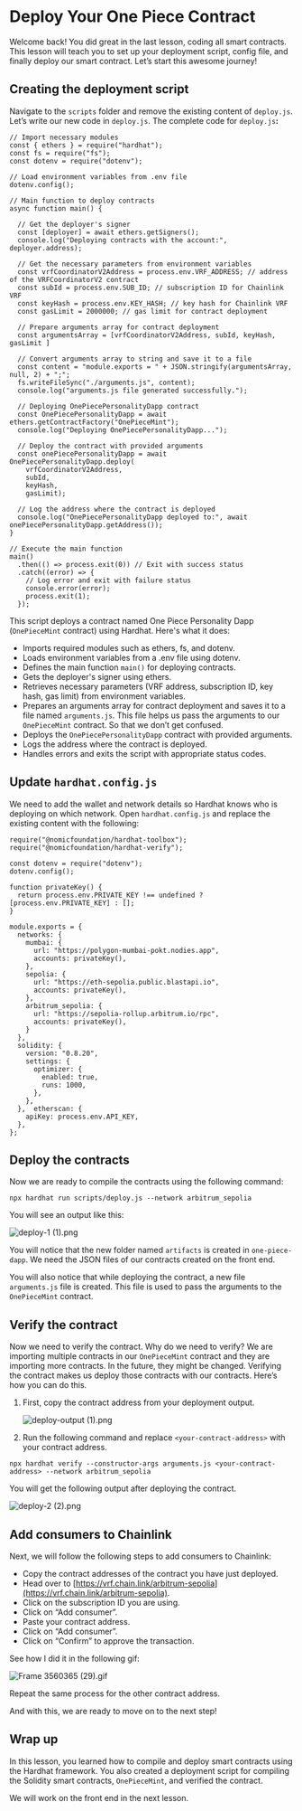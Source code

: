 # Deploy Your One Piece Contract

Welcome back! You did great in the last lesson, coding all smart contracts. This lesson will teach you to set up your deployment script, config file, and finally deploy our smart contract. Let’s start this awesome journey!

## Creating the deployment script

Navigate to the `scripts` folder and remove the existing content of `deploy.js`. Let’s write our new code in `deploy.js`. The complete code for `deploy.js`**:**

```
// Import necessary modules
const { ethers } = require("hardhat");
const fs = require("fs");
const dotenv = require("dotenv");

// Load environment variables from .env file
dotenv.config();

// Main function to deploy contracts
async function main() {

  // Get the deployer's signer
  const [deployer] = await ethers.getSigners();
  console.log("Deploying contracts with the account:", deployer.address);

  // Get the necessary parameters from environment variables
  const vrfCoordinatorV2Address = process.env.VRF_ADDRESS; // address of the VRFCoordinatorV2 contract
  const subId = process.env.SUB_ID; // subscription ID for Chainlink VRF
  const keyHash = process.env.KEY_HASH; // key hash for Chainlink VRF
  const gasLimit = 2000000; // gas limit for contract deployment

  // Prepare arguments array for contract deployment
  const argumentsArray = [vrfCoordinatorV2Address, subId, keyHash, gasLimit ]

  // Convert arguments array to string and save it to a file
  const content = "module.exports = " + JSON.stringify(argumentsArray, null, 2) + ";";
  fs.writeFileSync("./arguments.js", content);
  console.log("arguments.js file generated successfully.");

  // Deploying OnePiecePersonalityDapp contract
  const OnePiecePersonalityDapp = await ethers.getContractFactory("OnePieceMint");
  console.log("Deploying OnePiecePersonalityDapp...");

  // Deploy the contract with provided arguments
  const onePiecePersonalityDapp = await OnePiecePersonalityDapp.deploy(
    vrfCoordinatorV2Address,
    subId,
    keyHash,
    gasLimit);

  // Log the address where the contract is deployed
  console.log("OnePiecePersonalityDapp deployed to:", await onePiecePersonalityDapp.getAddress());
}

// Execute the main function
main()
  .then(() => process.exit(0)) // Exit with success status
  .catch((error) => {
    // Log error and exit with failure status
    console.error(error);
    process.exit(1);
  });

```

This script deploys a contract named One Piece Personality Dapp (`OnePieceMint` contract) using Hardhat. Here's what it does:

- Imports required modules such as ethers, fs, and dotenv.
- Loads environment variables from a .env file using dotenv.
- Defines the main function `main()` for deploying contracts.
- Gets the deployer's signer using ethers.
- Retrieves necessary parameters (VRF address, subscription ID, key hash, gas limit) from environment variables.
- Prepares an arguments array for contract deployment and saves it to a file named `arguments.js`. This file helps us pass the arguments to our `OnePieceMint` contract. So that we don’t get confused.
- Deploys the `OnePiecePersonalityDapp` contract with provided arguments.
- Logs the address where the contract is deployed.
- Handles errors and exits the script with appropriate status codes.

## Update `hardhat.config.js`

We need to add the wallet and network details so Hardhat knows who is deploying on which network. Open `hardhat.config.js` and replace the existing content with the following:

```
require("@nomicfoundation/hardhat-toolbox");
require("@nomicfoundation/hardhat-verify");

const dotenv = require("dotenv");
dotenv.config();

function privateKey() {
  return process.env.PRIVATE_KEY !== undefined ? [process.env.PRIVATE_KEY] : [];
}

module.exports = {
  networks: {
    mumbai: {
      url: "https://polygon-mumbai-pokt.nodies.app",
      accounts: privateKey(),
    },
    sepolia: {
      url: "https://eth-sepolia.public.blastapi.io",
      accounts: privateKey(),
    },
    arbitrum_sepolia: {
      url: "https://sepolia-rollup.arbitrum.io/rpc",
      accounts: privateKey(),
    }
  },
  solidity: {
    version: "0.8.20",
    settings: {
      optimizer: {
        enabled: true,
        runs: 1000,
      },
    },
  },  etherscan: {
    apiKey: process.env.API_KEY, 
  },
};
```

## Deploy the contracts

Now we are ready to compile the contracts using the following command:

```
npx hardhat run scripts/deploy.js --network arbitrum_sepolia
```

You will see an output like this:

![deploy-1 (1).png](https://github.com/0xmetaschool/Learning-Projects/blob/main/assests_for_all/one-piece-dapp/Deploy%20Smart%20Contracts/deploy-1_(1).png?raw=true)

You will notice that the new folder named `artifacts` is created in `one-piece-dapp`. We need the JSON files of our contracts created on the front end.

You will also notice that while deploying the contract, a new file `arguments.js` file is created. This file is used to pass the arguments to the `OnePieceMint` contract.

## Verify the contract

Now we need to verify the contract. Why do we need to verify? We are importing multiple contracts in our `OnePieceMint` contract and they are importing more contracts. In the future, they might be changed. Verifying the contract makes us deploy those contracts with our contracts. Here’s how you can do this. 

1. First, copy the contract address from your deployment output.
    
    ![deploy-output (1).png](https://github.com/0xmetaschool/Learning-Projects/blob/main/assests_for_all/one-piece-dapp/Deploy%20Smart%20Contracts/deploy-output_(1).png?raw=true)
    
2. Run the following command and replace `<your-contract-address>` with your contract address. 

```
npx hardhat verify --constructor-args arguments.js <your-contract-address> --network arbitrum_sepolia
```

You will get the following output after deploying the contract.

![deploy-2 (2).png](https://github.com/0xmetaschool/Learning-Projects/blob/main/assests_for_all/one-piece-dapp/Deploy%20Smart%20Contracts/deploy-2_(2).png?raw=true)

## Add consumers to Chainlink

Next, we will follow the following steps to add consumers to Chainlink:

- Copy the contract addresses of the contract you have just deployed.
- Head over to [https://vrf.chain.link/arbitrum-sepolia](https://vrf.chain.link/arbitrum-sepolia).
- Click on the subscription ID you are using.
- Click on “Add consumer”.
- Paste your contract address.
- Click on “Add consumer”.
- Click on “Confirm” to approve the transaction.

See how I did it in the following gif:

![Frame 3560365 (29).gif](https://github.com/0xmetaschool/Learning-Projects/blob/main/assests_for_all/one-piece-dapp/Deploy%20Smart%20Contracts/Frame_3560365_(29).gif?raw=true)

Repeat the same process for the other contract address.

And with this, we are ready to move on to the next step!

## Wrap up

In this lesson, you learned how to compile and deploy smart contracts using the Hardhat framework. You also created a deployment script for compiling the Solidity smart contracts, `OnePieceMint`, and verified the contract.

We will work on the front end in the next lesson.